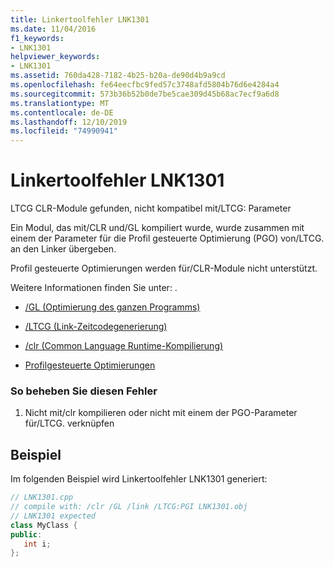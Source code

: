 ```yaml
---
title: Linkertoolfehler LNK1301
ms.date: 11/04/2016
f1_keywords:
- LNK1301
helpviewer_keywords:
- LNK1301
ms.assetid: 760da428-7182-4b25-b20a-de90d4b9a9cd
ms.openlocfilehash: fe64eecfbc9fed57c3748afd5804b76d6e4284a4
ms.sourcegitcommit: 573b36b52b0de7be5cae309d45b68ac7ecf9a6d8
ms.translationtype: MT
ms.contentlocale: de-DE
ms.lasthandoff: 12/10/2019
ms.locfileid: "74990941"
---
```

# <a name="linker-tools-error-lnk1301"></a>Linkertoolfehler LNK1301

LTCG CLR-Module gefunden, nicht kompatibel mit/LTCG: Parameter

Ein Modul, das mit/CLR und/GL kompiliert wurde, wurde zusammen mit einem der Parameter für die Profil gesteuerte Optimierung (PGO) von/LTCG. an den Linker übergeben.

Profil gesteuerte Optimierungen werden für/CLR-Module nicht unterstützt.

Weitere Informationen finden Sie unter: .

- [/GL (Optimierung des ganzen Programms)](../../build/reference/gl-whole-program-optimization.md)

- [/LTCG (Link-Zeitcodegenerierung)](../../build/reference/ltcg-link-time-code-generation.md)

- [/clr (Common Language Runtime-Kompilierung)](../../build/reference/clr-common-language-runtime-compilation.md)

- [Profilgesteuerte Optimierungen](../../build/profile-guided-optimizations.md)

### <a name="to-correct-this-error"></a>So beheben Sie diesen Fehler

1. Nicht mit/clr kompilieren oder nicht mit einem der PGO-Parameter für/LTCG. verknüpfen

## <a name="example"></a>Beispiel

Im folgenden Beispiel wird Linkertoolfehler LNK1301 generiert:

```cpp
// LNK1301.cpp
// compile with: /clr /GL /link /LTCG:PGI LNK1301.obj
// LNK1301 expected
class MyClass {
public:
   int i;
};
```
